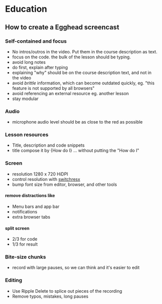 # Education

## How to create a Egghead screencast

### Self-contained and focus
- No intros/outros in the video. Put them in the course description as text.
- focus on the code. the bulk of the lesson should be typing.
- avoid long notes
- do first, explain after typing
- explaining "why" should be on the course description text, and not in the video
- avoid *brittle* information, which can become outdated quickly, eg. "this feature is not supported by all browsers"
- avoid referencing an external resource eg. another lesson
- stay modular

### Audio
- microphone audio level should be as close to the red as possible

### Lesson resources

- Title, description and code snippets
- title compose it by {How do I} ... without putting the "How do I"

### Screen
- resolution 1280 x 720 HiDPI
- control resolution with [switchresx](http://www.madrau.com/)
- bump font size from editor, browser, and other tools


#### remove distractions like
- Menu bars and app bar
- notifications
- extra browser tabs

#### split screen
- 2/3 for code
- 1/3 for result

### Bite-size chunks
- record with large pauses, so we can think and it's easier to edit

### Editing 
- Use Ripple Delete to splice out pieces of the recording 
- Remove typos, mistakes, long pauses
